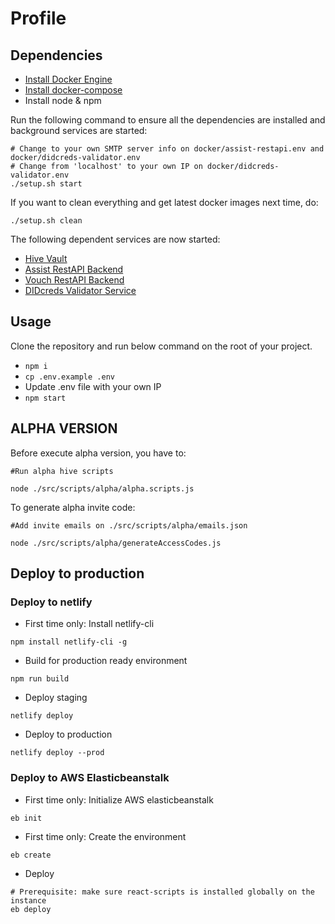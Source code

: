 # Profile

## Dependencies

- [Install Docker Engine](https://docs.docker.com/engine/install/ubuntu/#installation-methods)
- [Install docker-compose](https://docs.docker.com/compose/install/)
- Install node & npm

Run the following command to ensure all the dependencies are installed and background services are started:

```
# Change to your own SMTP server info on docker/assist-restapi.env and docker/didcreds-validator.env
# Change from 'localhost' to your own IP on docker/didcreds-validator.env
./setup.sh start
```

If you want to clean everything and get latest docker images next time, do:

```
./setup.sh clean
```

The following dependent services are now started:

- [Hive Vault](https://github.com/elastos/Elastos.NET.Hive.Node)
- [Assist RestAPI Backend](https://github.com/tuum-tech/assist-restapi-backend)
- [Vouch RestAPI Backend](https://github.com/tuum-tech/vouch-restapi-backend)
- [DIDcreds Validator Service](https://github.com/tuum-tech/didcreds-validator)

## Usage

Clone the repository and run below command on the root of your project.

- `npm i`
- `cp .env.example .env`
- Update .env file with your own IP
- `npm start`

## ALPHA VERSION

Before execute alpha version, you have to:

```
#Run alpha hive scripts

node ./src/scripts/alpha/alpha.scripts.js

```

To generate alpha invite code:

```
#Add invite emails on ./src/scripts/alpha/emails.json

node ./src/scripts/alpha/generateAccessCodes.js

```

## Deploy to production

### Deploy to netlify

- First time only: Install netlify-cli

```
npm install netlify-cli -g
```

- Build for production ready environment

```
npm run build
```

- Deploy staging

```
netlify deploy
```

- Deploy to production

```
netlify deploy --prod
```

### Deploy to AWS Elasticbeanstalk

- First time only: Initialize AWS elasticbeanstalk

```
eb init
```

- First time only: Create the environment

```
eb create
```

- Deploy

```
# Prerequisite: make sure react-scripts is installed globally on the instance
eb deploy
```
